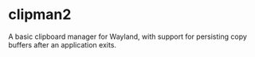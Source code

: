 # clipman2
A basic clipboard manager for Wayland, with support for persisting copy buffers after an application exits.
